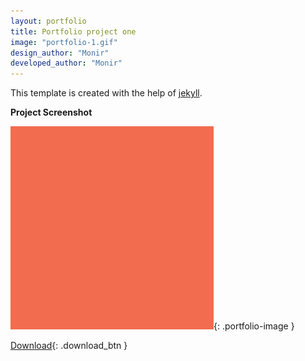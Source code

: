 ```yaml
---
layout: portfolio
title: Portfolio project one
image: "portfolio-1.gif"
design_author: "Monir"
developed_author: "Monir"
---
```


This template is created with the help of [jekyll](http://jekyllrb.com/).


**Project Screenshot**

![project one](/images/portfolio-1.gif){: .portfolio-image }


[Download](http://www.google.com){: .download_btn }
